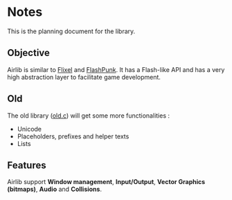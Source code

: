 # Notes

This is the planning document for the library.

## Objective

Airlib is similar to [Flixel](https://flixel.org/) and [FlashPunk](http://useflashpunk.net/). It has a Flash-like API and has a very high abstraction layer to facilitate game development.

## Old

The old library ([old.c](../src/old.c)) will get some more functionalities :

- Unicode
- Placeholders,prefixes and helper texts
- Lists

## Features

Airlib support **Window management**, **Input/Output**, **Vector Graphics (bitmaps)**, **Audio** and  **Collisions**.


